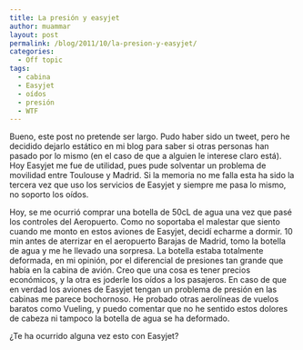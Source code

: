 ```yaml
---
title: La presión y easyjet
author: muammar
layout: post
permalink: /blog/2011/10/la-presion-y-easyjet/
categories:
  - Off topic
tags:
  - cabina
  - Easyjet
  - oídos
  - presión
  - WTF
---
```

Bueno, este post no pretende ser largo. Pudo haber sido un tweet, pero he decidido dejarlo estático en mi blog para saber si otras personas han pasado por lo mismo (en el caso de que a alguien le interese claro está). Hoy Easyjet me fue de utilidad, pues pude solventar un problema de movilidad entre Toulouse y Madrid. Si la memoria no me falla esta ha sido la tercera vez que uso los servicios de Easyjet y siempre me pasa lo mismo, no soporto los oídos.

Hoy, se me ocurrió comprar una botella de 50cL de agua una vez que pasé los controles del Aeropuerto. Como no soportaba el malestar que siento cuando me monto en estos aviones de Easyjet, decidí echarme a dormir. 10 min antes de aterrizar en el aeropuerto Barajas de Madrid, tomo la botella de agua y me he llevado una sorpresa. La botella estaba totalmente deformada, en mi opinión, por el diferencial de presiones tan grande que había en la cabina de avión. Creo que una cosa es tener precios económicos, y la otra es joderle los oídos a los pasajeros. En caso de que en verdad los aviones de Easyjet tengan un problema de presión en las cabinas me parece bochornoso. He probado otras aerolíneas de vuelos baratos como Vueling, y puedo comentar que no he sentido estos dolores de cabeza ni tampoco la botella de agua se ha deformado. 

¿Te ha ocurrido alguna vez esto con Easyjet?